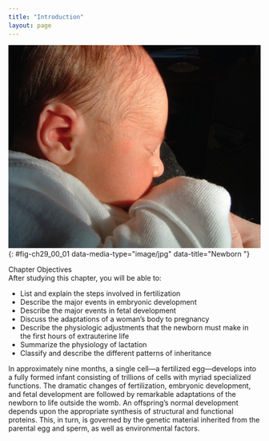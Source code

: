```yaml
---
title: "Introduction"
layout: page
---
```



<?cnx.eoc class="summary" title="Chapter Review"?>

<?cnx.eoc class="interactive-exercise" title="Interactive Link Questions"?>

<?cnx.eoc class="multiple-choice" title="Review Questions" ?>

<?cnx.eoc class="free-response" title="Critical Thinking Questions"?>

 ![This photograph shows a newborn baby.](../resources/2900_Photo_of_Neonate-02.jpg "A single fertilized egg develops over the span of nine months into an infant consisting of trillions of cells and capable of surviving outside the womb. (credit: &#x201C;Seattleye&#x201D;/flickr.com)"){: #fig-ch29_00_01 data-media-type="image/jpg" data-title="Newborn "}

<div data-type="note" class="chapter-objectives" markdown="1">
<div data-type="title">
Chapter Objectives
</div>
After studying this chapter, you will be able to:

* List and explain the steps involved in fertilization
* Describe the major events in embryonic development
* Describe the major events in fetal development
* Discuss the adaptations of a woman’s body to pregnancy
* Describe the physiologic adjustments that the newborn must make in the first hours of extrauterine life
* Summarize the physiology of lactation
* Classify and describe the different patterns of inheritance

</div>

In approximately nine months, a single cell—a fertilized egg—develops into a fully formed infant consisting of trillions of cells with myriad specialized functions. The dramatic changes of fertilization, embryonic development, and fetal development are followed by remarkable adaptations of the newborn to life outside the womb. An offspring’s normal development depends upon the appropriate synthesis of structural and functional proteins. This, in turn, is governed by the genetic material inherited from the parental egg and sperm, as well as environmental factors.

